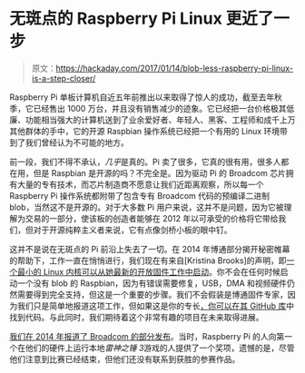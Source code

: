 # 无斑点的 Raspberry Pi Linux 更近了一步

> 原文：<https://hackaday.com/2017/01/14/blob-less-raspberry-pi-linux-is-a-step-closer/>

Raspberry Pi 单板计算机自近五年前推出以来取得了惊人的成功，截至去年秋季，它已经售出 1000 万台，并且没有销售减少的迹象。它已经把一台价格极其低廉、功能相当强大的计算机送到了业余爱好者、年轻人、黑客、工程师和成千上万其他群体的手中，它的开源 Raspbian 操作系统已经把一个有用的 Linux 环境带到了我们曾经认为不可能的地方。

前一段，我们不得不承认，*几乎*是真的。Pi 卖了很多，它真的很有用，很多人都在用，但是 Raspbian 是开源的吗？不完全是。因为驱动 Pi 的 Broadcom 芯片拥有大量的专有技术，而芯片制造商不愿意让我们近距离观察，所以每一个 Raspberry Pi 操作系统都附带了包含专有 Broadcom 代码的预编译二进制 blob，当然这不是开源的。对于大多数 Pi 用户来说，这并不是问题，因为它被理解为交易的一部分，使该板的创造者能够在 2012 年以可承受的价格将它带给我们，但对于开源纯粹主义者来说，它有点像剑桥小板的眼中钉。

这并不是说在无斑点的 Pi 前沿上失去了一切。在 2014 年博通部分揭开秘密帷幕的帮助下，工作一直在悄悄进行，我们现在有来自[Kristina Brooks]的声明，即[一个最小的 Linux 内核可以从她最新的开放固件工作中启动](http://crna.cc/b/11)。你不会在任何时候启动一个没有 blob 的 Raspbian，因为有错误需要修复，USB，DMA 和视频硬件仍然需要得到完全支持，但这是一个重要的步骤。我们不会假装是博通固件专家，因为我们只是简单地报道这项工作，但如果这是你的专长[，你可以在其 GitHub 库](https://github.com/christinaa/rpi-open-firmware)中找到代码。与此同时，我们期待着这个非常有趣的项目在未来取得进展。

[我们在 2014 年报道了 Broadcom 的部分发布](http://hackaday.com/2014/02/28/raspberry-pi-gpu-goes-open-source-10000-bounty-for-quake-3/)。当时，Raspberry Pi 的人向第一个在他们的硬件上运行本地*雷神之锤 3*游戏的人提供了一个奖项，遗憾的是，尽管他们注意到比赛已经结束，但他们还没有联系到获胜的参赛作品。